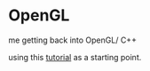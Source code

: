 # OpenGL

me getting back into OpenGL/ C++ 

using this [tutorial](http://www.opengl-tutorial.org) as a starting point.
